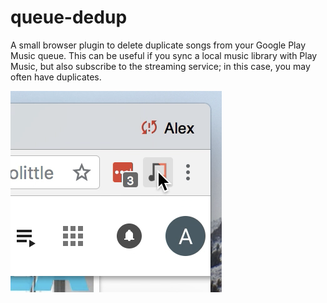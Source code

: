 # queue-dedup

A small browser plugin to delete duplicate songs from your Google Play Music queue. This can be useful if you sync a local music library with Play Music, but also subscribe to the streaming service; in this case, you may often have duplicates.

![Screenshot of browser plugin](images/screenshot.png)
